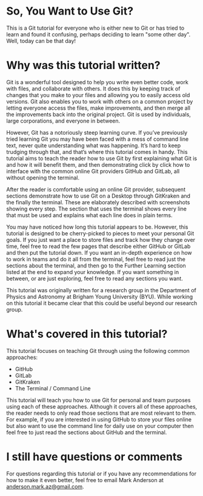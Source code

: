# So, You Want to Use Git?
This is a Git tutorial for everyone who is either new to Git or has tried to learn and found it confusing, perhaps deciding to learn "some other day". Well, today can be that day!

# Why was this tutorial written?
Git is a wonderful tool designed to help you write even better code, work with files, and collaborate with others. It does this by keeping track of changes that you make to your files and allowing you to easily access old versions. Git also enables you to work with others on a common project by letting everyone access the files, make improvements, and then merge all the improvements back into the original project. Git is used by individuals, large corporations, and everyone in between.

However, Git has a notoriously steep learning curve. If you’ve previously tried learning Git you may have been faced with a mess of command line text, never quite understanding what was happening. It’s hard to keep trudging through that, and that’s where this tutorial comes in handy. This tutorial aims to teach the reader how to use Git by first explaining what Git is and how it will benefit them, and then demonstrating click by click how to interface with the common online Git providers GitHub and GitLab, all without opening the terminal.

After the reader is comfortable using an online Git provider, subsequent sections demonstrate how to use Git on a Desktop through GitKraken and the finally the terminal. These are elaborately described with screenshots showing every step. The section that uses the terminal shows every line that must be used and explains what each line does in plain terms.

You may have noticed how long this tutorial appears to be. However, this tutorial is designed to be cherry-picked to pieces to meet your personal Git goals. If you just want a place to store files and track how they change over time, feel free to read the few pages that describe either GitHub or GitLab and then put the tutorial down. If you want an in-depth experience on how to work in teams and do it all from the terminal, feel free to read just the sections about the terminal, and then go to the Further Learning section listed at the end to expand your knowledge. If you want something in between, or are just exploring, feel free to read any sections you want.

This tutorial was originally written for a research group in the Department of Physics and Astronomy at Brigham Young University (BYU). While working on this tutorial it became clear that this could be useful beyond our research group.

# What's covered in this tutorial?
This tutorial focuses on teaching Git through using the following common approaches:

- GitHub
- GitLab
- GitKraken
- The Terminal / Command Line

This tutorial will teach you how to use Git for personal and team purposes using each of these approaches. Although it covers all of these approaches, the reader needs to only read those sections that are most relevant to them. For example, if you are interested in using GitHub to store your files online but also want to use the command line for daily use on your computer then feel free to just read the sections about GitHub and the terminal.

# I still have questions or comments
For questions regarding this tutorial or if you have any recommendations for how to make it even better, feel free to email Mark Anderson at anderson.mark.az@gmail.com. 
